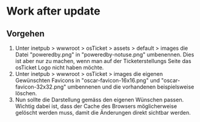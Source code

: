 # Work after update
## Vorgehen
1. Unter inetpub > wwwroot > osTicket > assets > default > images die Datei "poweredby.png" in "poweredby-notuse.png" umbenennen. Dies ist aber nur zu machen, wenn man auf der Ticketerstellungs Seite das osTicket Logo nicht haben möchte.
2. Unter inetpub > wwwroot > osTicket > images die eigenen Gewünschten Favicons in "oscar-favicon-16x16.png" und "oscar-favicon-32x32.png" umbennenen und die vorhandenen beispielsweise löschen.
3. Nun sollte die Darstellung gemäss den eigenen Wünschen passen. Wichtig dabei ist, dass der Cache des Browsers möglicherweise gelöscht werden muss, damit die Änderungen direkt sichtbar werden.